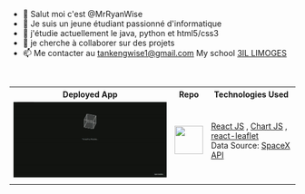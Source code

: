 - 👋 Salut moi c'est  @MrRyanWise
- 👀 Je suis un jeune étudiant passionné d'informatique 
- 🌱 j'étudie actuellement le java, python et  html5/css3
- 💞️ je cherche à collaborer sur des projets  
- 📫 Me contacter au  tankengwise1@gmail.com
My school <a href="https://www.3il-ingenieurs.fr">3IL LIMOGES</a>

<br/>
<table>
  <tr>
    <th><b><center>Deployed App</center></b></th>
    <th><b><center>Repo</center></b></th>  
    <th><b><center>Technologies Used</center></b></th>
  </tr>
  
  <tr>
    <td><img src="https://github.com/MrRyanWise/RyanSpace-X-Dashboard/raw/main/src/Assets/Space%20X.gif"/></td>
    <td><a href="https://github.com/MrRyanWise/RyanSpace-X-Dashboard"><img src="https://cdn.iconscout.com/icon/free/png-256/github-153-675523.png" height="50px" width="50px"/></a></td>
    <td>  
          <a href="https://reactjs.org">React JS</a> , 
          <a href="https://react-chartjs-2.js.org">Chart JS</a> , 
          <a href="https://react-leaflet.js.org">react-leaflet</a> 
      <br/>Data Source: <a href="https://github.com/r-spacex/SpaceX-API">SpaceX API</a>
    </td>
  </tr>
  
   <tr>
     <td>
       <img src="https://github.com/MrRyanWise/RyanJeuxZombiePython/raw/main/Assets/Accueil.png" height="70px" width="70px/>        </td>
                                                                                                                      
     <td>
        <a href="https://github.com/MrRyanWise/RyanJeuxZombiePython/blob/main/README.md" height="50px" width="50px"/>
        <img src="https://cdn.iconscout.com/icon/free/png-256/github-153-675523.png" height="50px" width="50px"/>
        </a>
     </td>
                                                                                                               
     <td>
        <a href="https://www.python.org/doc/"> Python </a> 
     </td>
   </tr>
   
</table> 
